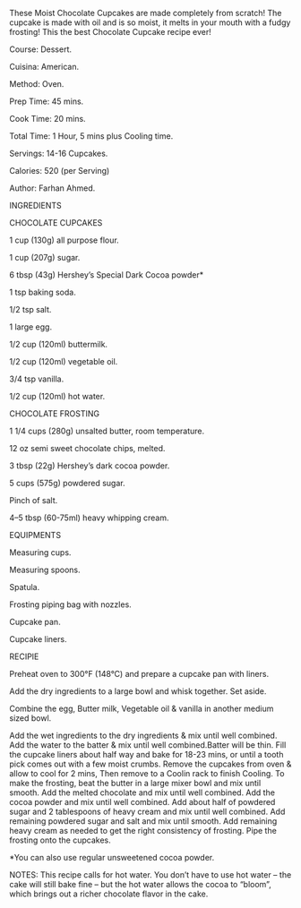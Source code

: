 These Moist Chocolate Cupcakes are made completely from scratch! The cupcake is made with oil and is so moist, it melts in your mouth with a fudgy frosting! This the best Chocolate Cupcake recipe ever!

Course: Dessert.

Cuisina: American.

Method: Oven.

Prep Time: 45 mins.

Cook Time: 20 mins.

Total Time: 1 Hour, 5 mins plus Cooling time.

Servings: 14-16 Cupcakes.

Calories: 520 (per Serving)

Author: Farhan Ahmed.

INGREDIENTS

CHOCOLATE CUPCAKES

1 cup (130g) all purpose flour.

1 cup (207g) sugar.

6 tbsp (43g) Hershey’s Special Dark Cocoa powder*

1 tsp baking soda.

1/2 tsp salt.

1 large egg.

1/2 cup (120ml) buttermilk.

1/2 cup (120ml) vegetable oil.

3/4 tsp vanilla.

1/2 cup (120ml) hot water.

CHOCOLATE FROSTING

1 1/4 cups (280g) unsalted butter, room temperature.

12 oz semi sweet chocolate chips, melted.

3 tbsp (22g) Hershey’s dark cocoa powder.

5 cups (575g) powdered sugar.

Pinch of salt.

4–5 tbsp (60-75ml) heavy whipping cream.

EQUIPMENTS

Measuring cups.

Measuring spoons.

Spatula.

Frosting piping bag with nozzles.

Cupcake pan.

Cupcake liners.


RECIPIE

Preheat oven to 300°F (148°C) and prepare a cupcake pan with liners.

Add the dry ingredients to a large bowl and whisk together. Set aside.

Combine the egg, Butter milk, Vegetable oil & vanilla in another medium sized bowl.

Add the wet ingredients to the dry ingredients & mix until well combined.
Add the water to the batter & mix until well combined.Batter will be thin.
Fill the cupcake liners about half way and bake for 18-23 mins, or until a tooth pick comes out with a few moist crumbs.
Remove the cupcakes from oven & allow to cool for 2 mins, Then remove to a Coolin rack to finish Cooling.
To make the frosting, beat the butter in a large mixer bowl and mix until smooth.
Add the melted chocolate and mix until well combined.
Add the cocoa powder and mix until well combined.
Add about half of powdered sugar and 2 tablespoons of heavy cream and mix until well combined.
Add remaining powdered sugar and salt and mix until smooth.
Add remaining heavy cream as needed to get the right consistency of frosting.
Pipe the frosting onto the cupcakes.

*You can also use regular unsweetened cocoa powder.

NOTES: This recipe calls for hot water. You don’t have to use hot water – the cake will still bake fine – but the hot water allows the cocoa to “bloom”, which brings out a richer chocolate flavor in the cake.
